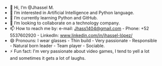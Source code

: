 - 👋 Hi, I’m @Jhassel M.
- 👀 I’m interested in Artificial Intelligence and Python language.
- 🌱 I’m currently learning Python and GitHub.
- 💞️ I’m looking to collaborate on a technology company.
- 📫 How to reach me by: e-mail: Jhass1404@gmail.com - Phone: +52 5537602920 - LinkedIn: www.linkedin.com/in/jhassel-lópez/
- 😄 Pronouns: I wear glasses - Thin build - Very passionate - Responsible - Natural born leader - Team player - Sociable.
- ⚡ Fun fact: I'm very passionate about video games, I tend to yell a lot and sometimes it gets a lot of laughs. 

<!---
JhasselM/JhasselM is a ✨ special ✨ repository because its `README.md` (this file) appears on your GitHub profile.
You can click the Preview link to take a look at your changes.
--->
